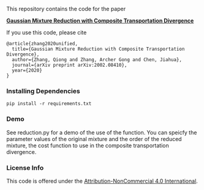 This repository contains the code for the paper

**[Gaussian Mixture Reduction with Composite Transportation Divergence
](https://arxiv.org/abs/2002.08410.pdf)**


If you use this code, please cite

```
@article{zhang2020unified,
  title={Gaussian Mixture Reduction with Composite Transportation Divergence},
  author={Zhang, Qiong and Zhang, Archer Gong and Chen, Jiahua},
  journal={arXiv preprint arXiv:2002.08410},
  year={2020}
}
```



### Installing Dependencies
```
pip install -r requirements.txt
```


### Demo
See reduction.py for a demo of the use of the function.
You can speicfy the parameter values of the original mixture and the order of the reduced mixture, the cost function to use in the composite transportation divergence.

### License Info
This code is offered under the [Attribution-NonCommercial 4.0 International](https://creativecommons.org/licenses/by-nc/4.0/).




